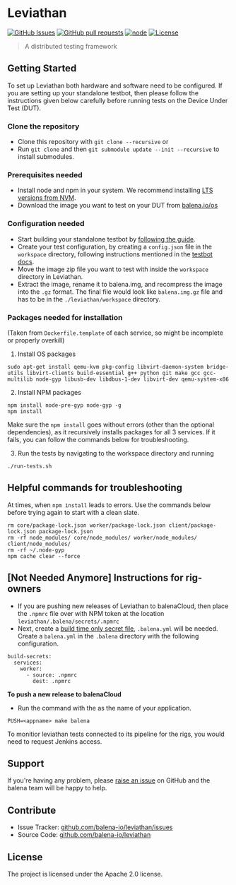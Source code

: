 # Leviathan

[![GitHub Issues](https://img.shields.io/github/issues/balena-io/leviathan.svg)](https://github.com/balena-io/leviathan/issues)
[![GitHub pull requests](https://img.shields.io/github/issues-pr/balena-io/leviathan.svg)](https://github.com/balena-io/leviathan/pulls)
[![node](https://img.shields.io/badge/node-v9.0.0-green.svg)](https://nodejs.org/download/release/v9.0.0/)
[![License](https://img.shields.io/badge/license-APACHE%202.0-blue.svg)](https://opensource.org/licenses/Apache-2.0)

> A distributed testing framework 

## Getting Started

To set up Leviathan both hardware and software need to be configured. If you are setting up your standalone testbot, then please follow the instructions given below carefully before running tests on the Device Under Test (DUT). 


### Clone the repository

- Clone this repository with `git clone --recursive` or   
- Run `git clone` and then `git submodule update --init --recursive` to install submodules.


### Prerequisites needed

- Install node and npm in your system. We recommend installing [LTS versions from NVM](https://github.com/nvm-sh/nvm#install--update-script).
- Download the image you want to test on your DUT from [balena.io/os](balena.io/os)


### Configuration needed

- Start building your standalone testbot by [following the guide](https://github.com/balena-io/testbot/blob/master/documentation/getting-started.md#quick-start-guide-for-testbot). 
- Create your test configuration, by creating a `config.json` file in the `workspace` directory, following instructions mentioned in the [testbot docs](https://github.com/balena-io/testbot/blob/master/documentation/getting-started.md#run-your-first-test).
- Move the image zip file you want to test with inside the `workspace` directory in Leviathan.
- Extract the image, rename it to balena.img, and recompress the image into the `.gz` format. The final file would look like `balena.img.gz` file and has to be in the `./leviathan/workspace` directory. 


### Packages needed for installation

(Taken from `Dockerfile.template` of each service, so might be incomplete or properly overkill)

1. Install OS packages

```
sudo apt-get install qemu-kvm pkg-config libvirt-daemon-system bridge-utils libvirt-clients build-essential g++ python git make gcc gcc-multilib node-gyp libusb-dev libdbus-1-dev libvirt-dev qemu-system-x86
```

2. Install NPM packages

```
npm install node-pre-gyp node-gyp -g
npm install
```

Make sure the `npm install` goes without errors (other than the optional dependencies), as it recursively installs packages for all 3 services. If it fails, you can follow the commands below for troubleshooting. 


3. Run the tests by navigating to the workspace directory and running 

```
./run-tests.sh
```

## Helpful commands for troubleshooting

At times, when `npm install` leads to errors. Use the commands below before trying again to start with a clean slate.

```
rm core/package-lock.json worker/package-lock.json client/package-lock.json package-lock.json
rm -rf node_modules/ core/node_modules/ worker/node_modules/ client/node_modules/
rm -rf ~/.node-gyp
npm cache clear --force
```

## [Not Needed Anymore] Instructions for rig-owners 

- If you are pushing new releases of Leviathan to balenaCloud, then place the `.npmrc` file over with NPM token at the location `leviathan/.balena/secrets/.npmrc`
- Next, create a [build time only secret file](https://www.balena.io/docs/learn/deploy/deployment/#build-time-secrets-and-variables), `.balena.yml` will be needed. Create a `balena.yml` in the `.balena` directory with the following configuration. 

```
build-secrets:
  services:
    worker:
      - source: .npmrc
        dest: .npmrc
```


**To push a new release to balenaCloud**

- Run the command with the <appname> as the name of your application.

```
PUSH=<appname> make balena
```

To monitior leviathan tests connected to its pipeline for the rigs, you would need to request Jenkins access.

## Support

If you're having any problem, please [raise an issue][newissue] on GitHub and the balena team will be happy to help.

## Contribute

- Issue Tracker: [github.com/balena-io/leviathan/issues][issues]
- Source Code: [github.com/balena-io/leviathan][source]

## License

The project is licensed under the Apache 2.0 license.

[issues]: https://github.com/balena-io/leviathan/issues
[newissue]: https://github.com/balena-io/leviathan/issues/new
[source]: https://github.com/balena-io/leviathan
